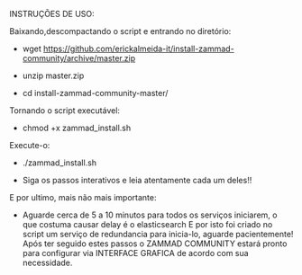 

INSTRUÇÕES DE USO:

Baixando,descompactando o script e entrando no diretório:

* wget https://github.com/erickalmeida-it/install-zammad-community/archive/master.zip

* unzip master.zip

* cd install-zammad-community-master/

Tornando o script executável:

* chmod +x zammad_install.sh

Execute-o:

* ./zammad_install.sh

* Siga os passos interativos e leia atentamente cada um deles!!

E por ultimo, mais não mais importante:

* Aguarde cerca de 5 a 10 minutos para todos os serviços iniciarem, o que costuma causar delay é o elasticsearch
E por isto foi criado no script um serviço de redundancia para inicia-lo, aguarde pacientemente! 
Após ter seguido estes passos o ZAMMAD COMMUNITY estará pronto para configurar via INTERFACE GRAFICA de acordo com sua necessidade.
